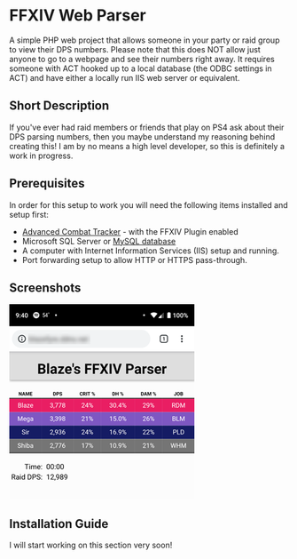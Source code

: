 # FFXIV Web Parser

A simple PHP web project that allows someone in your party or raid group to view their DPS numbers. Please note that this does NOT allow just anyone to go to a webpage and see their numbers right away. It requires someone with ACT hooked up to a local database (the ODBC settings in ACT) and have either a locally run IIS web server or equivalent.

## Short Description

If you've ever had raid members or friends that play on PS4 ask about their DPS parsing numbers, then you maybe understand my reasoning behind creating this! I am by no means a high level developer, so this is definitely a work in progress.

## Prerequisites

In order for this setup to work you will need the following items installed and setup first:

* [Advanced Combat Tracker](https://advancedcombattracker.com/download.php) - with the FFXIV Plugin enabled
* Microsoft SQL Server or [MySQL database](https://dev.mysql.com/downloads/installer/)
* A computer with Internet Information Services (IIS) setup and running.
* Port forwarding setup to allow HTTP or HTTPS pass-through.

## Screenshots

![Mobile Webpage](https://raw.githubusercontent.com/Blazefyre0385/XIVWebParser/master/screenshots/mobilewebpage.png)

## Installation Guide

I will start working on this section very soon!
